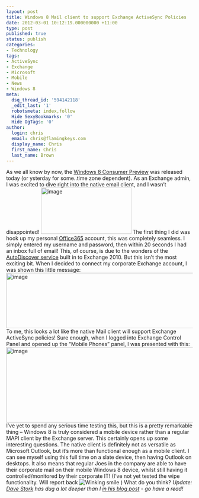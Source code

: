 ```yaml
---
layout: post
title: Windows 8 Mail client to support Exchange ActiveSync Policies
date: 2012-03-01 10:12:19.000000000 +11:00
type: post
published: true
status: publish
categories:
- Technology
tags:
- ActiveSync
- Exchange
- Microsoft
- Mobile
- News
- Windows 8
meta:
  dsq_thread_id: '594142118'
  _edit_last: '1'
  robotsmeta: index,follow
  Hide SexyBookmarks: '0'
  Hide OgTags: '0'
author:
  login: chris
  email: chris@flamingkeys.com
  display_name: Chris
  first_name: Chris
  last_name: Brown
---
```

As we all know by now, the <a href="http://windows.microsoft.com/en-US/windows-8/consumer-preview" target="_blank">Windows 8 Consumer Preview</a> was released today (or ysterday for some..time zone dependent). As an Exchange admin, I was excited to dive right into the native email client, and I wasn’t disappointed!
<a href="https://www.flamingkeys.com/wp-content/uploads/2012/03/image.png"><img style="background-image: none; margin: 0px; padding-left: 0px; padding-right: 0px; display: inline; padding-top: 0px; border: 0px;" title="image" src="{{ site.baseurl }}/assets/image_thumb.png" alt="image" width="244" height="125" border="0" /></a>
The first thing I did was hook up my personal <a href="http://www.microsoft.com/en-au/office365/online-software.aspx" target="_blank">Office365</a> account, this was completely seamless. I simply entered my username and password, then within 20 seconds I had an inbox full of email! This, of course, is due to the wonders of the <a href="http://technet.microsoft.com/en-us/library/bb124251.aspx" target="_blank">AutoDiscover service</a> built in to Exchange 2010. But this isn’t the most exciting bit. When I decided to connect my corporate Exchange account, I was shown this little message:
<a href="https://www.flamingkeys.com/wp-content/uploads/2012/03/image2.png"><img style="background-image: none; padding-left: 0px; padding-right: 0px; display: inline; padding-top: 0px; border: 0px;" title="image" src="{{ site.baseurl }}/assets/image_thumb2.png" alt="image" width="637" height="149" border="0" /></a>
To me, this looks a lot like the native Mail client will support Exchange ActiveSync policies! Sure enough, when I logged into Exchange Control Panel and opened up the “Mobile Phones” panel, I was presented with this:
<a href="https://www.flamingkeys.com/wp-content/uploads/2012/03/image1.png"><img style="background-image: none; padding-left: 0px; padding-right: 0px; display: inline; padding-top: 0px; border: 0px;" title="image" src="{{ site.baseurl }}/assets/image_thumb1.png" alt="image" width="651" height="203" border="0" /></a>
I’ve yet to spend any serious time testing this, but this is a pretty remarkable thing – Windows 8 is truly considered a mobile device rather than a regular MAPI client by the Exchange server. This certainly opens up some interesting questions. The native client is definitely not as versatile as Microsoft Outlook, but it’s more than functional enough as a mobile client. I can see myself using this full time on a slate device, then having Outlook on desktops. It also means that regular Joes in the company are able to have their corporate mail on their mobile Windows 8 device, whilst still having it controlled/monitored by their corporate IT! (I’ve not yet tested the wipe functionality. Will report back <img class="wlEmoticon wlEmoticon-winkingsmile" style="border-style: none;" src="{{ site.baseurl }}/assets/wlEmoticon-winkingsmile.png" alt="Winking smile" /> )
What do you think?
*Update: <a href="https://twitter.com/dmstork">Dave Stork</a> has dug a lot deeper than I <a href="http://blogs.dirteam.com/blogs/davestork/archive/2012/03/01/yes-there-is-activesync-in-windows-8.aspx">in his blog post</a> - go have a read!*
&nbsp;
